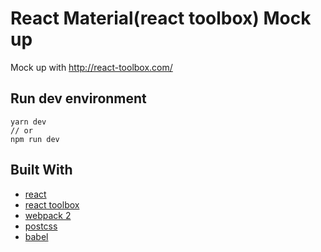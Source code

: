 # React Material(react toolbox) Mock up

 Mock up with http://react-toolbox.com/

## Run dev environment

 ```
 yarn dev
 // or
 npm run dev
 ```

## Built With

* [react](https://facebook.github.io/react/)
* [react toolbox](http://react-toolbox.com/)
* [webpack 2](https://webpack.js.org/)
* [postcss](http://postcss.org/)
* [babel](https://babeljs.io/)

